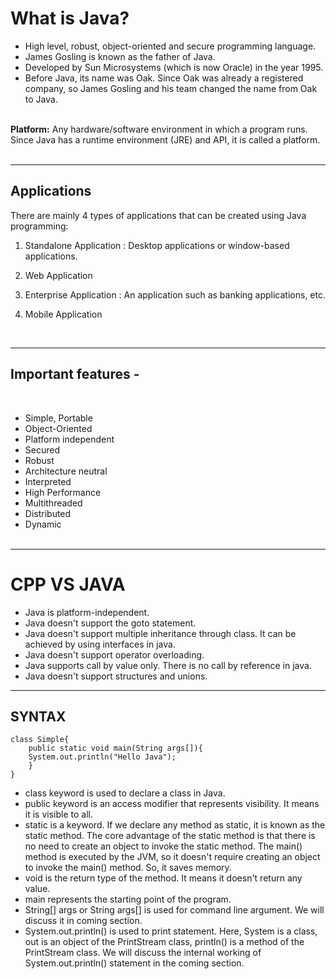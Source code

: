 # What is Java?

- High level, robust, object-oriented and secure programming language.
- James Gosling is known as the father of Java. 
- Developed by Sun Microsystems (which is now Oracle) in the year 1995. 
- Before Java, its name was Oak. Since Oak was already a registered company, so James Gosling and his team changed the name from Oak to Java.
<br><br>


**Platform:**
Any hardware/software environment in which a program runs. 
Since Java has a runtime environment (JRE) and API, it is called a platform.
<br><br>

---
## Applications
There are mainly 4 types of applications that can be created using Java programming:

1) Standalone Application
: Desktop applications or window-based applications. 

2) Web Application

3) Enterprise Application
: An application such as banking applications, etc. 

4) Mobile Application

<br>

---

## Important features -

<br>

- Simple, Portable
- Object-Oriented
- Platform independent
- Secured
- Robust
- Architecture neutral
- Interpreted
- High Performance
- Multithreaded
- Distributed
- Dynamic
<br><br>

---

# CPP VS JAVA


- Java is platform-independent.
- Java doesn't support the goto statement.
- Java doesn't support multiple inheritance through class. It can be achieved by using interfaces in java.
- Java doesn't support operator overloading.
- Java supports call by value only. There is no call by reference in java.
- Java doesn't support structures and unions.

---

## SYNTAX

    class Simple{  
        public static void main(String args[]){  
        System.out.println("Hello Java");  
        }  
    }  


- class keyword is used to declare a class in Java.
- public keyword is an access modifier that represents visibility. It means it is visible to all.
- static is a keyword. If we declare any method as static, it is known as the static method. The core advantage of the static method is that there is no need to create an object to invoke the static method. The main() method is executed by the JVM, so it doesn't require creating an object to invoke the main() method. So, it saves memory.
- void is the return type of the method. It means it doesn't return any value.
- main represents the starting point of the program.
- String[] args or String args[] is used for command line argument. We will discuss it in coming section.
- System.out.println() is used to print statement. Here, System is a class, out is an object of the PrintStream class, println() is a method of the PrintStream class. We will discuss the internal working of System.out.println() statement in the coming section.